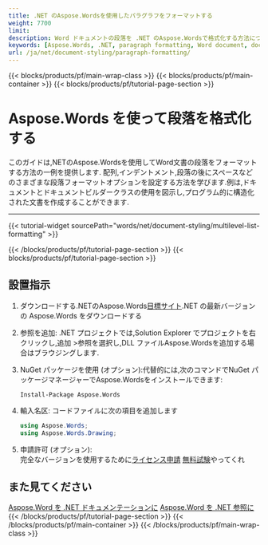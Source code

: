 ```yaml
---
title: .NET のAspose.Wordsを使用したパラグラフをフォーマットする
weight: 7700
limit: 
description: Word ドキュメントの段落を .NET のAspose.Wordsで格式化する方法について学び,並行,インデント,およびスペースを含む.
keywords: [Aspose.Words, .NET, paragraph formatting, Word document, document builder, alignment, indentation, Word API]
url: /ja/net/document-styling/paragraph-formatting/
---
```

{{< blocks/products/pf/main-wrap-class >}}
{{< blocks/products/pf/main-container >}}
{{< blocks/products/pf/tutorial-page-section >}}

# Aspose.Words を使って段落を格式化する
このガイドは,NETのAspose.Wordsを使用してWord文書の段落をフォーマットする方法の一例を提供します. 配列,インデントメント,段落の後にスペースなどのさまざまな段落フォーマットオプションを設定する方法を学びます.例は,ドキュメントとドキュメントビルダークラスの使用を図示し,プログラム的に構造化された文書を作成することができます.

---
{{< tutorial-widget sourcePath="words/net/document-styling/multilevel-list-formatting" >}}

{{< /blocks/products/pf/tutorial-page-section >}}
{{< blocks/products/pf/tutorial-page-section >}}
## 設置指示
1. ダウンロードする.NETのAspose.Words[目標サイト](https://www.aspose.com/downloads/words/net).NET の最新バージョンの Aspose.Words をダウンロードする

2. 参照を追加: .NET プロジェクトでは,Solution Explorer でプロジェクトを右クリックし,追加 >参照を選択し,DLL ファイルAspose.Wordsを追加する場合はブラウジングします.

3. NuGet パッケージを使用 (オプション):代替的には,次のコマンドでNuGet パッケージマネージャーでAspose.Wordsをインストールできます:
   ```
   Install-Package Aspose.Words
   ```

4. 輸入名区: コードファイルに次の項目を追加します
   ```csharp
   using Aspose.Words;
   using Aspose.Words.Drawing;
   ```

5. 申請許可 (オプション):  
   完全なバージョンを使用するために[ライセンス申請](https://purchase.aspose.com/temporary-license/) [無料試験](https://releases.aspose.com/words/net/)やってくれ  


## また見てください
[Aspose.Word を .NET ドキュメンテーションに](https://docs.aspose.com/words/net/)
[Aspose.Word を .NET 参照に](https://reference.aspose.com/words/net/)
{{< /blocks/products/pf/tutorial-page-section >}}
{{< /blocks/products/pf/main-container >}}
{{< /blocks/products/pf/main-wrap-class >}}
